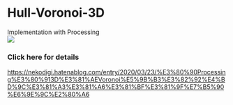 # Hull-Voronoi-3D
Implementation with Processing<br>
[![](http://img.youtube.com/vi/ZDhQI7gVvS8/0.jpg)](http://www.youtube.com/watch?v=ZDhQI7gVvS8 "")
### Click here for details
https://nekodigi.hatenablog.com/entry/2020/03/23/%E3%80%90Processing%E3%80%913D%E3%81%AEVoronoi%E5%9B%B3%E3%82%92%E4%BD%9C%E3%81%A3%E3%81%A6%E3%81%BF%E3%81%9F%E7%B5%90%E6%9E%9C%E2%80%A6

